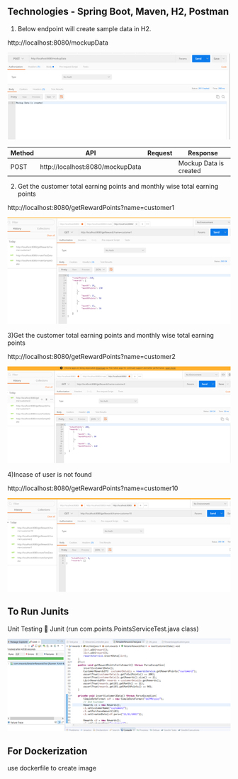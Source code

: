 Technologies - Spring Boot, Maven, H2, Postman
--------------------------------------------
1) Below endpoint will create sample data in H2.

http://localhost:8080/mockupData

![alt text](https://github.com/Raghuj95/CustomerRewardPoints/blob/main/Showcase/mockupdata.png)

| Method  | API                               | Request  | Response                    |
| ------- | --------------------------------- | -------- | --------------------------- |
| POST    |  http://localhost:8080/mockupData |          |  Mockup Data is created     |

2) Get the customer total earning points and monthly wise total earning points

http://localhost:8080/getRewardPoints?name=customer1

![alt text](https://github.com/Raghuj95/CustomerRewardPoints/blob/main/Showcase/customer1.png)

3)Get the customer total earning points and monthly wise total earning points

http://localhost:8080/getRewardPoints?name=customer2

![alt text](https://github.com/Raghuj95/CustomerRewardPoints/blob/main/Showcase/customer2.png)

4)Incase of user is not found

http://localhost:8080/getRewardPoints?name=customer10

![alt text](https://github.com/Raghuj95/CustomerRewardPoints/blob/main/Showcase/nocustomer.png)


To Run Junits 
-----------
Unit Testing  Junit (run com.points.PointsServiceTest.java class)

![alt text](https://github.com/Raghuj95/CustomerRewardPoints/blob/main/Showcase/Junits.png)

For Dockerization
-----------------
use dockerfile to create image
